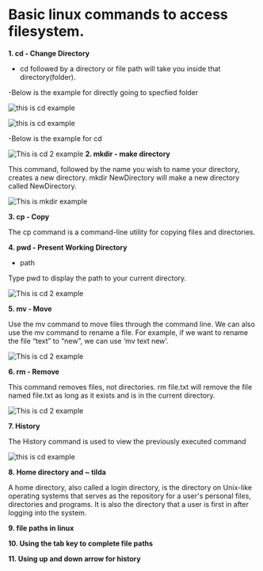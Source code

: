 # Basic linux commands to access filesystem.

 **1. cd - Change Directory**

* cd followed by a directory or file path will take you inside that directory(folder).

-Below is the example for directly going to specfied folder

![this is cd example](https://github.com/ds997/miniproject1-601-ds/blob/master/resources/cd.png)


![this is cd example](https://github.com/ds997/miniproject1-601-ds/blob/master/resources/cd4.png)

-Below is the example for cd 
 
 ![This is cd 2 example](https://github.com/ds997/miniproject1-601-ds/blob/master/resources/pwd.png)
  **2. mkdir - make directory**

This command, followed by the name you wish to name your directory, creates a new directory.
mkdir NewDirectory will make a new directory called NewDirectory.
 
 ![This is mkdir example](https://github.com/ds997/miniproject1-601-ds/blob/master/resources/mkdir.png)
 
 **3. cp - Copy**
 
 The cp command is a command-line utility for copying files and directories.
 
 **4. pwd - Present Working Directory**
 
 - path

Type pwd to display the path to your current directory.

![This is cd 2 example](https://github.com/ds997/miniproject1-601-ds/blob/master/resources/pwd.png)
 
 **5. mv - Move**

Use the mv command to move files through the command line. We can also use the mv command to rename a file. For example, if we want to rename the file “text” to “new”, we can use ‘mv text new’.

![This is cd 2 example](https://github.com/ds997/miniproject1-601-ds/blob/master/resources/mv.png)
 
 **6. rm - Remove**

This command removes files, not directories. rm file.txt will remove the file named file.txt as long as it exists and is in the current directory.

![This is cd 2 example](https://github.com/ds997/miniproject1-601-ds/blob/master/resources/rm.png)
 
 **7. History**
 
 The History command is used to view the previously executed command
 
![this is cd example](https://github.com/ds997/miniproject1-601-ds/blob/master/resources/history.png)
 
 **8. Home directory and ~ tilda**
 
A home directory, also called a login directory, is the directory on Unix-like operating systems that serves as the repository for a user's personal files, directories and programs. It is also the directory that a user is first in after logging into the system.

 **9. file paths in linux**
 
 **10. Using the tab key to complete file paths**
 
 **11. Using up and down arrow for history**
